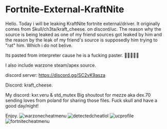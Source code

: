 # Fortnite-External-KraftNite
Hello. Today i will be leaking KraftNite fortnite external/driver. It originally comes from Skull/ch3ta/kraft_cheese. on discord/uc. The reason why the source is being leaked as one of my friend sources got leaked by him and the reason by the leak of my friend's source is supposedly him trying to "rat" him. Which i do not belive.

Its pasted from interpreter cause he is a fucking paster. 🤡🤡🤡🤡🤡

I also include warzone steam/apex source.

discord server: https://discord.gg/SC2vK9asza

Discord: kraft_cheese.

My discord: kxr.veru & std_mutex
Big shoutout for mezze aka dex.70 sending loves from poland for sharing those files. Fuck skull and have a good day/night!

Enjoy.
![warzonecheatmenu](https://github.com/user-attachments/assets/67fae18f-5a69-4462-bdad-81b0450ccb04)
![detectedcheatlol](https://github.com/user-attachments/assets/0179f6ac-d445-4be8-8c65-f9979d6b0a7f)
![ucprofile](https://github.com/user-attachments/assets/deba0d80-596e-4776-a01c-642a9057f4de)
![fortnitecheatmenu](https://github.com/user-attachments/assets/74b214d1-b31b-4c94-9093-8462b9989f79)
